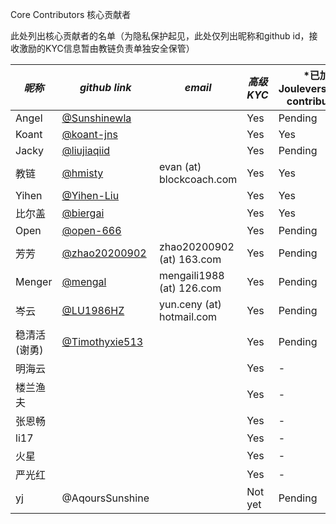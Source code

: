 Core Contributors 核心贡献者

此处列出核心贡献者的名单（为隐私保护起见，此处仅列出昵称和github id，接收激励的KYC信息暂由教链负责单独安全保管）

| *昵称* | *github link* | *email* | *高级KYC* | *已加入 Jouleverse/core-contributors *|
|-|-|-|-|-|
| Angel | [@Sunshinewla](https://github.com/Sunshinewla) | | Yes | Pending |
| Koant | [@koant-jns](https://github.com/koant-bit) |  | Yes | Yes |
| Jacky | [@liujiaqiid](https://github.com/liujiaqiid) | | Yes | Pending |
| 教链 | [@hmisty](https://github.com/hmisty) | evan (at) blockcoach.com | Yes | Yes |
| Yihen | [@Yihen-Liu](https://github.com/Yihen-Liu) | | Yes | Yes |
| 比尔盖 | [@biergai](https://github.com/biergai) | | Yes | Yes |
| Open | [@open-666](https://github.com/open-666) | | Yes | Pending |
| 芳芳 | [@zhao20200902](https://github.com/zhao20200902) | zhao20200902 (at) 163.com | Yes | Pending |
| Menger | [@mengal](https://github.com/mengal) | mengaili1988 (at) 126.com | Yes | Pending |
| 岑云 | [@LU1986HZ](https://github.com/LU1986HZ) | yun.ceny (at) hotmail.com | Yes | Pending |
| 稳清活(谢勇) | [@Timothyxie513](https://github.com/Timothyxie513) | | Yes | Pending |
| 明海云 | | | Yes | - |
| 楼兰渔夫 | | | Yes | - |
| 张恩畅 | | | Yes | - |
| li17 | | | Yes | - |
| 火星 | | | Yes | - |
| 严光红 | | | Yes | - |
| yj | @AqoursSunshine | | Not yet | Pending |

